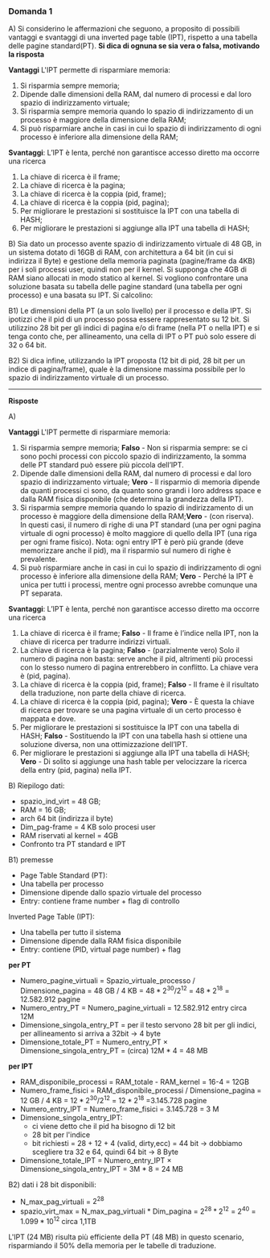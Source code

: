 ### Domanda 1

A) Si considerino le affermazioni che seguono, a proposito di possibili vantaggi e svantaggi di una inverted page table (IPT),
rispetto a una tabella delle pagine standard(PT). **Si dica di ognuna se sia vera o falsa, motivando la risposta**

**Vantaggi** L'IPT permette di risparmiare memoria:
1. Si risparmia sempre memoria;
2. Dipende dalle dimensioni della RAM, dal numero di processi e dal loro spazio di indirizzamento virtuale;
3. Si risparmia sempre memoria quando lo spazio di indirizzamento di un processo è maggiore della dimensione della RAM;
4. Si può risparmiare anche in casi in cui lo spazio di indirizzamento di ogni processo è inferiore alla dimensione della RAM;

**Svantaggi**: L’IPT è lenta, perché non garantisce accesso diretto ma occorre una ricerca
1. La chiave di ricerca è il frame;
2. La chiave di ricerca è la pagina;
3. La chiave di ricerca è la coppia (pid, frame);
4. La chiave di ricerca è la coppia (pid, pagina);
5. Per migliorare le prestazioni si sostituisce la IPT con una tabella di HASH;
6. Per migliorare le prestazioni si aggiunge alla IPT una tabella di HASH;

B) Sia dato un processo avente spazio di indirizzamento virtuale di 48 GB, in un sistema dotato di 16GB di RAM, con architettura a 64 bit
(in cui si indirizza il Byte) e gestione della memoria paginata (pagine/frame da 4KB) per i soli processi user, quindi non per il kernel.
Si supponga che 4GB di RAM siano allocati in modo statico al kernel. Si vogliono confrontare una soluzione basata su tabella
delle pagine standard (una tabella per ogni processo) e una basata su IPT. Si calcolino:

B1) Le dimensioni della PT (a un solo livello) per il processo e della IPT. Si ipotizzi che il pid di un processo possa essere rappresentato su 12 bit.
Si utilizzino 28 bit per gli indici di pagina e/o di frame (nella PT o nella IPT) e si tenga conto che, per allineamento, una cella
di IPT o PT può solo essere di 32 o 64 bit.

B2) Si dica infine, utilizzando la IPT proposta (12 bit di pid, 28 bit per un indice di pagina/frame), quale è la dimensione
massima possibile per lo spazio di indirizzamento virtuale di un processo.

---

**Risposte**

A)

**Vantaggi** L'IPT permette di risparmiare memoria:

1. Si risparmia sempre memoria; **Falso** - Non si risparmia sempre: se ci sono pochi processi con piccolo spazio di indirizzamento, la somma delle PT standard può essere più piccola dell’IPT.
2. Dipende dalle dimensioni della RAM, dal numero di processi e dal loro spazio di indirizzamento virtuale; **Vero** -  Il risparmio di memoria dipende da quanti processi ci sono, 
da quanto sono grandi i loro address space e dalla RAM fisica disponibile (che determina la grandezza della IPT). 
3. Si risparmia sempre memoria quando lo spazio di indirizzamento di un processo è maggiore della dimensione della RAM;**Vero** - (con riserva). 
In questi casi, il numero di righe di una PT standard (una per ogni pagina virtuale di ogni processo) è molto maggiore di quello 
della IPT (una riga per ogni frame fisico). Nota: ogni entry IPT è però più grande (deve memorizzare anche il pid), ma il risparmio sul numero di righe è prevalente.
4. Si può risparmiare anche in casi in cui lo spazio di indirizzamento di ogni processo è inferiore alla dimensione della RAM; **Vero** - Perché la IPT è unica per tutti i processi, mentre ogni processo avrebbe comunque una PT separata.

**Svantaggi**: L’IPT è lenta, perché non garantisce accesso diretto ma occorre una ricerca

1. La chiave di ricerca è il frame; **Falso** - Il frame è l’indice nella IPT, non la chiave di ricerca per tradurre indirizzi virtuali.
2. La chiave di ricerca è la pagina; **Falso** - (parzialmente vero) Solo il numero di pagina non basta: serve anche il pid, 
altrimenti più processi con lo stesso numero di pagina entrerebbero in conflitto. La chiave vera è (pid, pagina).
3. La chiave di ricerca è la coppia (pid, frame); **Falso** - Il frame è il risultato della traduzione, non parte della chiave di ricerca.
4. La chiave di ricerca è la coppia (pid, pagina); **Vero** - È questa la chiave di ricerca per trovare se una pagina virtuale di un certo processo è mappata e dove.
5. Per migliorare le prestazioni si sostituisce la IPT con una tabella di HASH; **Falso** - Sostituendo la IPT con una tabella hash si ottiene una soluzione diversa, non una ottimizzazione dell’IPT.
6. Per migliorare le prestazioni si aggiunge alla IPT una tabella di HASH; **Vero** - Di solito si aggiunge una hash table per velocizzare la ricerca della entry (pid, pagina) nella IPT.

<!-- prima versione
**Vantaggi** L'IPT permette di risparmiare memoria:
1. Si risparmia sempre memoria; **Falso** - per quanto, per costruzione venga ridotta la dimensione che avrebbe una tabella delle pagine tradizionale, in cui 
ogni processo possiede la propria PT, nella IPT "base", potrebbero peggiorare le prestazioni in quanto, per ricercare per indirizzo virtuale, essendo le IPT ordinate per 
indirizzo fisico, potrebbe essere necessario scorrere tutta la tabella per trovare l'indirizzo virtuale desiderato. Un miglioramento è comunque dato dall'utilizzo di tabelle 
con hash, ltre che dall'utilizzo del TLB per memorizzare le pagine più utilizzate. 
Un altro punto che potrebbe aumentare la memoria consumata è data dal fatto che, per costruzione, le IPT non possono avere degli indirizzi virtuali condivisi, pertanto 
i riferimenti agli elementi condivisi tra processi non possono essere gestiti a questo livello. Il vero risparmio si ha quando vi sono molti processi aventi un grande spazio di indirizzamento. 
2. Dipende dalle dimensioni della RAM, dal numero di processi e dal loro spazio di indirizzamento virtuale; **Vero** - Per quanto dimensionato nella risposta precedente.
3. Si risparmia sempre memoria quando lo spazio di indirizzamento di un processo è maggiore della dimensione della RAM; **Vero** - Si, è il caso generale per cui è più conveniente il suo utilizzo, grazie al modo 
in cui sono gestiti gli indirizzi, dato che ogni entry nella tabella ha come chiave la coppia data da id-processo e numero di pagina.
4. Si può risparmiare anche in casi in cui lo spazio di indirizzamento di ogni processo è inferiore alla dimensione della RAM; **Vero** - Perchè la IPT è unica per tutti i processi.

**Svantaggi**: L’IPT è lenta, perché non garantisce accesso diretto ma occorre una ricerca
1. La chiave di ricerca è il frame; **Falso** - l'indirizzo fisico viene costruito dal pid e dal numero di pagina virtuale, quindi con questi dati si accederà alla IPT e potrà essere generato, con l'offset trovato, l'indirizzo fisico;
2. La chiave di ricerca è la pagina; **Falso** - la chiave vera è riportata dopo //nota: il prof qui ha messo vero specificando che deve essere in coppia col pid, ma essendoci la relativa risposta dopo secondo me meglio mettere falso;
3. La chiave di ricerca è la coppia (pid, frame); **Falso** - come detto il frame rappresenta l'indice nella tabella;
4. La chiave di ricerca è la coppia (pid, pagina); **Vero** - come riportato più volte. Il pid assume il ruolo di identificatore dello spazio d'indirizzi.
5. Per migliorare le prestazioni si sostituisce la IPT con una tabella di HASH; **Falso** - anche se a seconda dei casi d'uso, potrebbe essere una soluzione ottimale (solitamente per indirizzi superiori ai 32 bit).
6. Per migliorare le prestazioni si aggiunge alla IPT una tabella di HASH; **Vero** - in questo modo si smorzano gli svantaggi indicati in precedenza. In questo modo, la ricerca viene ridotta a un solo, o a pochi, elementi della 
tabella delle pagine. Ogni accesso alla tabella hash aggiunge al procedimento un riferimento alla memoria, quindi un riferimento alla memoria virtuale richiede almeno due letture nella memoria reale: una per 
l'elemento della tabella hash e l'altro per la tabella delle pagine. L'utilizzo della TLB, come accennato, migliorerà le prestazioni.
-->

B) Riepilogo dati:
* spazio_ind_virt = 48 GB;
* RAM = 16 GB;
* arch 64 bit (indirizza il byte)
* Dim_pag-frame = 4 KB solo procesi user
* RAM riservati al kernel = 4GB
* Confronto tra PT standard e IPT

B1)
premesse
- Page Table Standard (PT):
- Una tabella per processo
- Dimensione dipende dallo spazio virtuale del processo
- Entry: contiene frame number + flag di controllo

Inverted Page Table (IPT):
- Una tabella per tutto il sistema
- Dimensione dipende dalla RAM fisica disponibile
- Entry: contiene (PID, virtual page number) + flag

**per PT**

* Numero_pagine_virtuali = Spazio_virtuale_processo / Dimensione_pagina = 48 GB / 4 KB = $48 * 2^{30} / 2^{12}$ = $48*2^{18}$ = 12.582.912 pagine
* Numero_entry_PT = Numero_pagine_virtuali = 12.582.912 entry circa 12M
* Dimensione_singola_entry_PT = per il testo servono 28 bit per gli indici, per allineamento si arriva a 32bit -> 4 byte
* Dimensione_totale_PT = Numero_entry_PT × Dimensione_singola_entry_PT = (circa) 12M * 4 = 48 MB

**per IPT**
* RAM_disponibile_processi = RAM_totale - RAM_kernel = 16-4 = 12GB
* Numero_frame_fisici = RAM_disponibile_processi / Dimensione_pagina = 12 GB / 4 KB = $12 * 2^{30} / 2^{12}$ = $12*2^{18}$ =3.145.728 pagine
* Numero_entry_IPT = Numero_frame_fisici = 3.145.728 = 3 M
* Dimensione_singola_entry_IPT:
    - ci viene detto che il pid ha bisogno di 12 bit
    - 28 bit per l'indice
    - bit richiesti = 28 + 12 + 4 (valid, dirty,ecc) = 44 bit -> dobbiamo scegliere tra 32 e 64, quindi 64 bit -> 8 Byte
* Dimensione_totale_IPT = Numero_entry_IPT × Dimensione_singola_entry_IPT = 3M * 8 = 24 MB

B2) dati i 28 bit disponibili:
* N_max_pag_virtuali = $2^{28}$
* spazio_virt_max = N_max_pag_virtuali * Dim_pagina = $2^{28} * 2^{12}$ = $2^{40}$ = $1.099 * 10^{12}$ circa 1,1TB

L'IPT (24 MB) risulta più efficiente della PT (48 MB) in questo scenario, risparmiando il 50% della memoria per le tabelle di traduzione.
